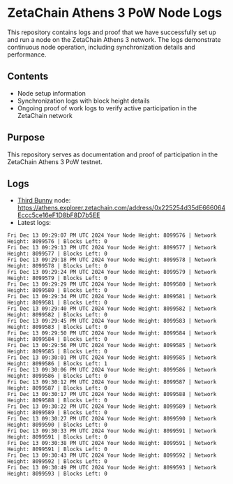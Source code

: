 # ZetaChain Athens 3 PoW Node Logs
This repository contains logs and proof that we have successfully set up and run a node on the ZetaChain Athens 3 network. The logs demonstrate continuous node operation, including synchronization details and performance.

## Contents
- Node setup information
- Synchronization logs with block height details
- Ongoing proof of work logs to verify active participation in the ZetaChain network

## Purpose
This repository serves as documentation and proof of participation in the ZetaChain Athens 3 PoW testnet.

## Logs

- [Third Bunny](https://thirdbunny.xyz/) node: https://athens.explorer.zetachain.com/address/0x225254d35dE666064Eccc5ce16eF1D8bF8D7b5EE
- Latest logs:
```
Fri Dec 13 09:29:07 PM UTC 2024 Your Node Height: 8099576 | Network Height: 8099576 | Blocks Left: 0
Fri Dec 13 09:29:13 PM UTC 2024 Your Node Height: 8099577 | Network Height: 8099577 | Blocks Left: 0
Fri Dec 13 09:29:18 PM UTC 2024 Your Node Height: 8099578 | Network Height: 8099578 | Blocks Left: 0
Fri Dec 13 09:29:24 PM UTC 2024 Your Node Height: 8099579 | Network Height: 8099579 | Blocks Left: 0
Fri Dec 13 09:29:29 PM UTC 2024 Your Node Height: 8099580 | Network Height: 8099580 | Blocks Left: 0
Fri Dec 13 09:29:34 PM UTC 2024 Your Node Height: 8099581 | Network Height: 8099581 | Blocks Left: 0
Fri Dec 13 09:29:40 PM UTC 2024 Your Node Height: 8099582 | Network Height: 8099582 | Blocks Left: 0
Fri Dec 13 09:29:45 PM UTC 2024 Your Node Height: 8099583 | Network Height: 8099583 | Blocks Left: 0
Fri Dec 13 09:29:50 PM UTC 2024 Your Node Height: 8099584 | Network Height: 8099584 | Blocks Left: 0
Fri Dec 13 09:29:56 PM UTC 2024 Your Node Height: 8099585 | Network Height: 8099585 | Blocks Left: 0
Fri Dec 13 09:30:01 PM UTC 2024 Your Node Height: 8099585 | Network Height: 8099586 | Blocks Left: 1
Fri Dec 13 09:30:06 PM UTC 2024 Your Node Height: 8099586 | Network Height: 8099586 | Blocks Left: 0
Fri Dec 13 09:30:12 PM UTC 2024 Your Node Height: 8099587 | Network Height: 8099587 | Blocks Left: 0
Fri Dec 13 09:30:17 PM UTC 2024 Your Node Height: 8099588 | Network Height: 8099588 | Blocks Left: 0
Fri Dec 13 09:30:22 PM UTC 2024 Your Node Height: 8099589 | Network Height: 8099589 | Blocks Left: 0
Fri Dec 13 09:30:27 PM UTC 2024 Your Node Height: 8099590 | Network Height: 8099590 | Blocks Left: 0
Fri Dec 13 09:30:33 PM UTC 2024 Your Node Height: 8099591 | Network Height: 8099591 | Blocks Left: 0
Fri Dec 13 09:30:38 PM UTC 2024 Your Node Height: 8099591 | Network Height: 8099591 | Blocks Left: 0
Fri Dec 13 09:30:43 PM UTC 2024 Your Node Height: 8099592 | Network Height: 8099592 | Blocks Left: 0
Fri Dec 13 09:30:49 PM UTC 2024 Your Node Height: 8099593 | Network Height: 8099593 | Blocks Left: 0
```
